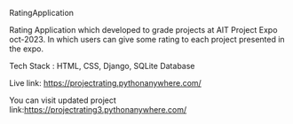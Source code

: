 RatingApplication 

Rating Application which developed to grade projects at AIT Project Expo oct-2023. In which users can give some rating to each project presented in the expo.

Tech Stack : HTML, CSS, Django, SQLite Database






Live link:
https://projectrating.pythonanywhere.com/



You can visit updated project link:https://projectrating3.pythonanywhere.com/ 
